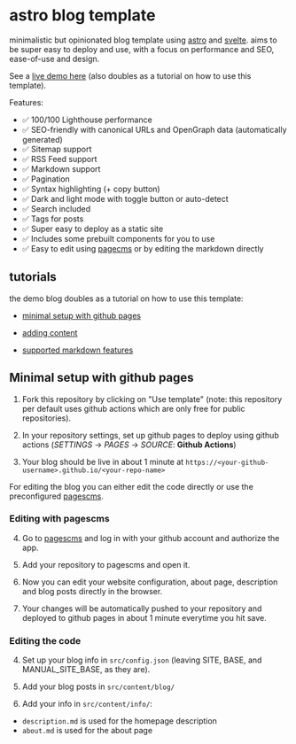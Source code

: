 # astro blog template

minimalistic but opinionated blog template using [astro](https://astro.build/) and [svelte](https://svelte.dev/). aims to be super easy to deploy and use, with a focus on performance and SEO, ease-of-use and design.

See a [live demo here](https://flo-bit.dev/blog-template/) (also doubles as a tutorial on how to use this template).

Features:

- ✅ 100/100 Lighthouse performance
- ✅ SEO-friendly with canonical URLs and OpenGraph data (automatically generated)
- ✅ Sitemap support
- ✅ RSS Feed support
- ✅ Markdown support
- ✅ Pagination
- ✅ Syntax highlighting (+ copy button)
- ✅ Dark and light mode with toggle button or auto-detect
- ✅ Search included
- ✅ Tags for posts
- ✅ Super easy to deploy as a static site
- ✅ Includes some prebuilt components for you to use
- ✅ Easy to edit using [pagecms](https://pagescms.org) or by editing the markdown directly

## tutorials

the demo blog doubles as a tutorial on how to use this template:

- [minimal setup with github pages](https://flo-bit.dev/blog-template/posts/how-to-use)

- [adding content](https://flo-bit.dev/blog-template/posts/adding-content)

- [supported markdown features](https://flo-bit.dev/blog-template/posts/markdown-style-guide)

## Minimal setup with github pages

1. Fork this repository by clicking on "Use template" (note: this repository per default uses github actions which are only free for public repositories).

2. In your repository settings, set up github pages to deploy using github actions (*SETTINGS* -> *PAGES* -> *SOURCE*: **Github Actions**)

3. Your blog should be live in about 1 minute at `https://<your-github-username>.github.io/<your-repo-name>`

For editing the blog you can either edit the code directly or use the preconfigured [pagescms](https://next.pagescms.org).

### Editing with pagescms

4. Go to [pagescms](https://next.pagescms.org) and log in with your github account and authorize the app.

5. Add your repository to pagescms and open it.

6. Now you can edit your website configuration, about page, description and blog posts directly in the browser.

7. Your changes will be automatically pushed to your repository and deployed to github pages in about 1 minute everytime you hit save.

### Editing the code

4. Set up your blog info in `src/config.json` (leaving SITE, BASE, and MANUAL_SITE_BASE, as they are).

5. Add your blog posts in `src/content/blog/`

6. Add your info in `src/content/info/`:

- `description.md` is used for the homepage description
- `about.md` is used for the about page

